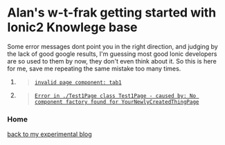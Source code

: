 # Alan's w-t-frak getting started with Ionic2 Knowlege base

Some error messages dont point you in the right direction, and judging by the lack of good google results, I'm guessing most good Ionic developers are so used to them by now, they don't even think about it. So this is here for me, save me repeating the same mistake too many times.

1. >[`invalid page component: tab1`](knowledge-base/invalid-page-component-tab1.md)
1. >[`Error in ./Test1Page class Test1Page - caused by: No component factory found for YourNewlyCreatedThingPage`](knowledge-base/no-component-factory-found-for-page.md)

### Home

[back to my experimental blog](../../README.md)
